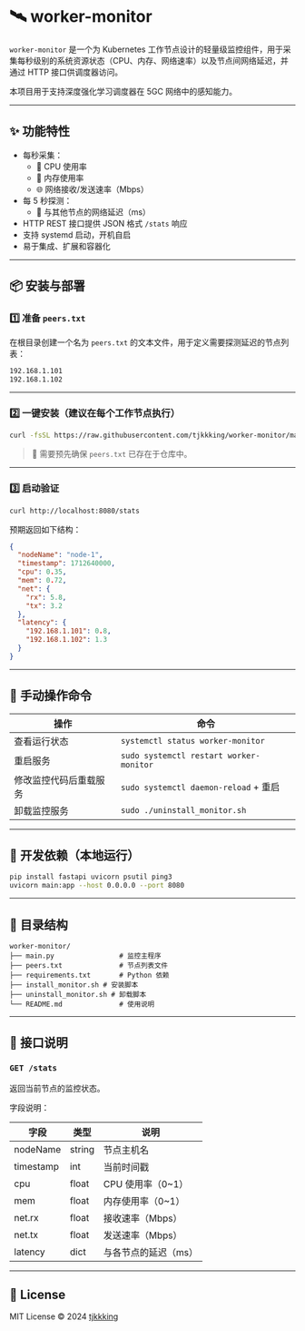 # 🛰️ worker-monitor

`worker-monitor` 是一个为 Kubernetes 工作节点设计的轻量级监控组件，用于采集每秒级别的系统资源状态（CPU、内存、网络速率）以及节点间网络延迟，并通过 HTTP 接口供调度器访问。

本项目用于支持深度强化学习调度器在 5GC 网络中的感知能力。

---

## ✨ 功能特性

- 每秒采集：
  - 🧠 CPU 使用率
  - 🧮 内存使用率
  - 🌐 网络接收/发送速率（Mbps）
- 每 5 秒探测：
  - 📡 与其他节点的网络延迟（ms）
- HTTP REST 接口提供 JSON 格式 `/stats` 响应
- 支持 systemd 启动，开机自启
- 易于集成、扩展和容器化

---

## 📦 安装与部署

### 1️⃣ 准备 `peers.txt`

在根目录创建一个名为 `peers.txt` 的文本文件，用于定义需要探测延迟的节点列表：

```txt
192.168.1.101
192.168.1.102
```

---

### 2️⃣ 一键安装（建议在每个工作节点执行）

```bash
curl -fsSL https://raw.githubusercontent.com/tjkkking/worker-monitor/main/install_monitor.sh | bash
```

> 📌 需要预先确保 `peers.txt` 已存在于仓库中。

---

### 3️⃣ 启动验证

```bash
curl http://localhost:8080/stats
```

预期返回如下结构：

```json
{
  "nodeName": "node-1",
  "timestamp": 1712640000,
  "cpu": 0.35,
  "mem": 0.72,
  "net": {
    "rx": 5.8,
    "tx": 3.2
  },
  "latency": {
    "192.168.1.101": 0.8,
    "192.168.1.102": 1.3
  }
}
```

---

## 🔧 手动操作命令

| 操作                   | 命令                                    |
| ---------------------- | --------------------------------------- |
| 查看运行状态           | `systemctl status worker-monitor`       |
| 重启服务               | `sudo systemctl restart worker-monitor` |
| 修改监控代码后重载服务 | `sudo systemctl daemon-reload` + 重启   |
| 卸载监控服务           | `sudo ./uninstall_monitor.sh`           |

---

## 🧪 开发依赖（本地运行）

```bash
pip install fastapi uvicorn psutil ping3
uvicorn main:app --host 0.0.0.0 --port 8080
```

---

## 📁 目录结构

```text
worker-monitor/
├── main.py                # 监控主程序
├── peers.txt              # 节点列表文件
├── requirements.txt       # Python 依赖
├── install_monitor.sh # 安装脚本
├── uninstall_monitor.sh # 卸载脚本
└── README.md              # 使用说明
```

---

## 📮 接口说明

### `GET /stats`

返回当前节点的监控状态。

字段说明：

| 字段      | 类型   | 说明                 |
| --------- | ------ | -------------------- |
| nodeName  | string | 节点主机名           |
| timestamp | int    | 当前时间戳           |
| cpu       | float  | CPU 使用率（0~1）    |
| mem       | float  | 内存使用率（0~1）    |
| net.rx    | float  | 接收速率（Mbps）     |
| net.tx    | float  | 发送速率（Mbps）     |
| latency   | dict   | 与各节点的延迟（ms） |

---

## 📄 License

MIT License © 2024 [tjkkking](https://github.com/tjkkking)
